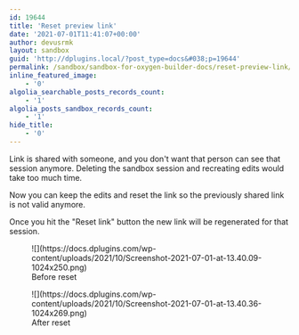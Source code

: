 ```yaml
---
id: 19644
title: 'Reset preview link'
date: '2021-07-01T11:41:07+00:00'
author: devusrmk
layout: sandbox
guid: 'http://dplugins.local/?post_type=docs&#038;p=19644'
permalink: /sandbox/sandbox-for-oxygen-builder-docs/reset-preview-link/
inline_featured_image:
    - '0'
algolia_searchable_posts_records_count:
    - '1'
algolia_posts_sandbox_records_count:
    - '1'
hide_title:
    - '0'
---
```


Link is shared with someone, and you don't want that person can see that session anymore. Deleting the sandbox session and recreating edits would take too much time.

Now you can keep the edits and reset the link so the previously shared link is not valid anymore.

Once you hit the "Reset link" button the new link will be regenerated for that session.

<figure class="wp-block-image size-large">![](https://docs.dplugins.com/wp-content/uploads/2021/10/Screenshot-2021-07-01-at-13.40.09-1024x250.png)<figcaption>Before reset</figcaption></figure><figure class="wp-block-image size-large">![](https://docs.dplugins.com/wp-content/uploads/2021/10/Screenshot-2021-07-01-at-13.40.36-1024x269.png)<figcaption>After reset</figcaption></figure>